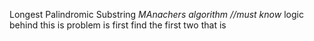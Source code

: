 Longest Palindromic Substring
*MAnachers algorithm //must know*
logic behind this is problem is
first find the first two that is
​
​
​